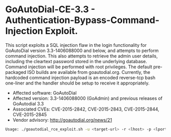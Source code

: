 # GoAutoDial-CE-3.3 - Authentication-Bypass-Command-Injection Exploit.
This script exploits a SQL injection flaw in the login functionality for GoAutoDial version 3.3-1406088000 and below, and attempts to perform command injection. This also attempts to retrieve the admin user details, including the cleartext password stored in the underlying database. Command injection will be performed with root privileges. The default pre-packaged ISO builds are available from goautodial.org. Currently, the hardcoded command injection payload is an encoded reverse-tcp bash one-liner and the handler should be setup to receive it appropriately.

- Affected software: GoAutoDial
- Affected version: 3.3-1406088000 (GoAdmin) and previous releases of GoAutodial 3.3
- Associated CVEs: CVE-2015-2842, CVE-2015-2843, CVE-2015-2844, CVE-2015-2845
- Vendor advisory: http://goautodial.org/news/21

```bash
Usage: ./goautodial_rce_exploit.sh -u <target-url> -r <lhost> -p <lport>
```
